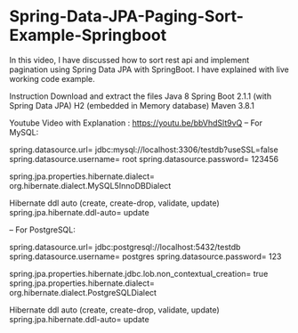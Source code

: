 # Spring-Data-JPA-Paging-Sort-Example-Springboot
In this video, I have discussed how to sort rest api and implement pagination using Spring Data JPA with SpringBoot. I have explained with live working code example.

Instruction
Download and extract the files Java 8 Spring Boot 2.1.1 (with Spring Data JPA) H2 (embedded in Memory database) Maven 3.8.1

Youtube Video with Explanation : https://youtu.be/bbVhdSlt9vQ
– For MySQL:

spring.datasource.url= jdbc:mysql://localhost:3306/testdb?useSSL=false spring.datasource.username= root spring.datasource.password= 123456

spring.jpa.properties.hibernate.dialect= org.hibernate.dialect.MySQL5InnoDBDialect

Hibernate ddl auto (create, create-drop, validate, update)
spring.jpa.hibernate.ddl-auto= update

– For PostgreSQL:

spring.datasource.url= jdbc:postgresql://localhost:5432/testdb spring.datasource.username= postgres spring.datasource.password= 123

spring.jpa.properties.hibernate.jdbc.lob.non_contextual_creation= true spring.jpa.properties.hibernate.dialect= org.hibernate.dialect.PostgreSQLDialect

Hibernate ddl auto (create, create-drop, validate, update)
spring.jpa.hibernate.ddl-auto= update
